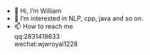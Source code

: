 - 👋 Hi, I’m William
- 👀 I’m interested in NLP, cpp, java and so on.
- 📫 How to reach me  
qq:2831419633  
wechat:wjwroyal1228

<!---
wjw136/wjw136 is a ✨ special ✨ repository because its `README.md` (this file) appears on your GitHub profile.
You can click the Preview link to take a look at your changes.
--->
